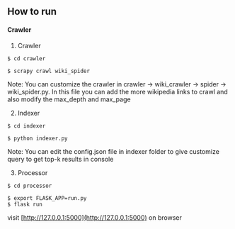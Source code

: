
## How to run

#### Crawler

1. Crawler
```
$ cd crawler
```
```
$ scrapy crawl wiki_spider
```

Note: You can customize the crawler in crawler -> wiki_crawler -> spider -> wiki_spider.py. In this file you can add the more wikipedia links to crawl and also modify the max_depth and max_page


2. Indexer

```
$ cd indexer
```
```
$ python indexer.py
```

Note: You can edit the config.json file in indexer folder to give customize query to get top-k results in console

3. Processor

```
$ cd processor
```
```
$ export FLASK_APP=run.py
$ flask run
```
visit [http://127.0.0.1:5000](http://127.0.0.1:5000) on browser
